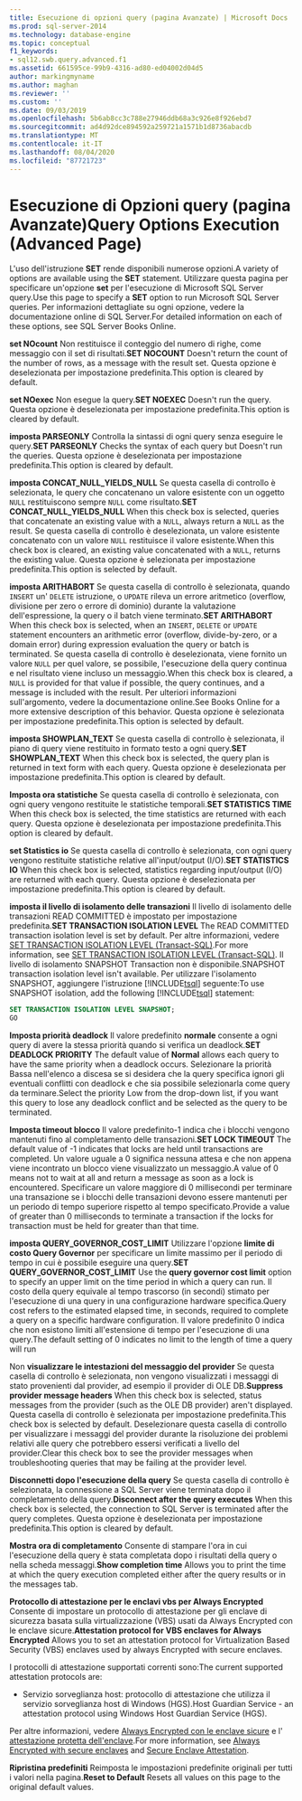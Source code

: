 ```yaml
---
title: Esecuzione di opzioni query (pagina Avanzate) | Microsoft Docs
ms.prod: sql-server-2014
ms.technology: database-engine
ms.topic: conceptual
f1_keywords:
- sql12.swb.query.advanced.f1
ms.assetid: 661595ce-99b9-4316-ad80-ed04002d04d5
author: markingmyname
ms.author: maghan
ms.reviewer: ''
ms.custom: ''
ms.date: 09/03/2019
ms.openlocfilehash: 5b6ab8cc3c788e27946ddb68a3c926e8f926ebd7
ms.sourcegitcommit: ad4d92dce894592a259721a1571b1d8736abacdb
ms.translationtype: MT
ms.contentlocale: it-IT
ms.lasthandoff: 08/04/2020
ms.locfileid: "87721723"
---
```

# <a name="query-options-execution-advanced-page"></a><span data-ttu-id="b23b7-102">Esecuzione di Opzioni query (pagina Avanzate)</span><span class="sxs-lookup"><span data-stu-id="b23b7-102">Query Options Execution (Advanced Page)</span></span>

  <span data-ttu-id="b23b7-103">L'uso dell'istruzione **SET** rende disponibili numerose opzioni.</span><span class="sxs-lookup"><span data-stu-id="b23b7-103">A variety of options are available using the **SET** statement.</span></span> <span data-ttu-id="b23b7-104">Utilizzare questa pagina per specificare un'opzione **set** per l'esecuzione di Microsoft SQL Server query.</span><span class="sxs-lookup"><span data-stu-id="b23b7-104">Use this page to specify a **SET** option to run Microsoft SQL Server queries.</span></span> <span data-ttu-id="b23b7-105">Per informazioni dettagliate su ogni opzione, vedere la documentazione online di SQL Server.</span><span class="sxs-lookup"><span data-stu-id="b23b7-105">For detailed information on each of these options, see SQL Server Books Online.</span></span>
  
<span data-ttu-id="b23b7-106">**set NOcount** Non restituisce il conteggio del numero di righe, come messaggio con il set di risultati.</span><span class="sxs-lookup"><span data-stu-id="b23b7-106">**SET NOCOUNT** Doesn't return the count of the number of rows, as a message with the result set.</span></span> <span data-ttu-id="b23b7-107">Questa opzione è deselezionata per impostazione predefinita.</span><span class="sxs-lookup"><span data-stu-id="b23b7-107">This option is cleared by default.</span></span>

<span data-ttu-id="b23b7-108">**set NOexec** Non esegue la query.</span><span class="sxs-lookup"><span data-stu-id="b23b7-108">**SET NOEXEC** Doesn't run the query.</span></span> <span data-ttu-id="b23b7-109">Questa opzione è deselezionata per impostazione predefinita.</span><span class="sxs-lookup"><span data-stu-id="b23b7-109">This option is cleared by default.</span></span>

<span data-ttu-id="b23b7-110">**imposta PARSEONLY** Controlla la sintassi di ogni query senza eseguire le query.</span><span class="sxs-lookup"><span data-stu-id="b23b7-110">**SET PARSEONLY** Checks the syntax of each query but Doesn't run the queries.</span></span> <span data-ttu-id="b23b7-111">Questa opzione è deselezionata per impostazione predefinita.</span><span class="sxs-lookup"><span data-stu-id="b23b7-111">This option is cleared by default.</span></span>  

<span data-ttu-id="b23b7-112">**imposta CONCAT_NULL_YIELDS_NULL** Se questa casella di controllo è selezionata, le query che concatenano un valore esistente con un oggetto `NULL` restituiscono sempre `NULL` come risultato.</span><span class="sxs-lookup"><span data-stu-id="b23b7-112">**SET CONCAT_NULL_YIELDS_NULL** When this check box is selected, queries that concatenate an existing value with a `NULL`, always return a `NULL` as the result.</span></span> <span data-ttu-id="b23b7-113">Se questa casella di controllo è deselezionata, un valore esistente concatenato con un valore `NULL` restituisce il valore esistente.</span><span class="sxs-lookup"><span data-stu-id="b23b7-113">When this check box is cleared, an existing value concatenated with a `NULL`, returns the existing value.</span></span> <span data-ttu-id="b23b7-114">Questa opzione è selezionata per impostazione predefinita.</span><span class="sxs-lookup"><span data-stu-id="b23b7-114">This option is selected by default.</span></span>

<span data-ttu-id="b23b7-115">**imposta ARITHABORT** Se questa casella di controllo è selezionata, quando `INSERT` un' `DELETE` istruzione, o `UPDATE` rileva un errore aritmetico (overflow, divisione per zero o errore di dominio) durante la valutazione dell'espressione, la query o il batch viene terminato.</span><span class="sxs-lookup"><span data-stu-id="b23b7-115">**SET ARITHABORT** When this check box is selected, when an `INSERT`, `DELETE` or `UPDATE` statement encounters an arithmetic error (overflow, divide-by-zero, or a domain error) during expression evaluation the query or batch is terminated.</span></span> <span data-ttu-id="b23b7-116">Se questa casella di controllo è deselezionata, viene fornito un valore `NULL` per quel valore, se possibile, l'esecuzione della query continua e nel risultato viene incluso un messaggio.</span><span class="sxs-lookup"><span data-stu-id="b23b7-116">When this check box is cleared, a `NULL` is provided for that value if possible, the query continues, and a message is included with the result.</span></span> <span data-ttu-id="b23b7-117">Per ulteriori informazioni sull'argomento, vedere la documentazione online.</span><span class="sxs-lookup"><span data-stu-id="b23b7-117">See Books Online for a more extensive description of this behavior.</span></span> <span data-ttu-id="b23b7-118">Questa opzione è selezionata per impostazione predefinita.</span><span class="sxs-lookup"><span data-stu-id="b23b7-118">This option is selected by default.</span></span>
  
<span data-ttu-id="b23b7-119">**imposta SHOWPLAN_TEXT** Se questa casella di controllo è selezionata, il piano di query viene restituito in formato testo a ogni query.</span><span class="sxs-lookup"><span data-stu-id="b23b7-119">**SET SHOWPLAN_TEXT** When this check box is selected, the query plan is returned in text form with each query.</span></span> <span data-ttu-id="b23b7-120">Questa opzione è deselezionata per impostazione predefinita.</span><span class="sxs-lookup"><span data-stu-id="b23b7-120">This option is cleared by default.</span></span>
  
<span data-ttu-id="b23b7-121">**Imposta ora statistiche** Se questa casella di controllo è selezionata, con ogni query vengono restituite le statistiche temporali.</span><span class="sxs-lookup"><span data-stu-id="b23b7-121">**SET STATISTICS TIME** When this check box is selected, the time statistics are returned with each query.</span></span> <span data-ttu-id="b23b7-122">Questa opzione è deselezionata per impostazione predefinita.</span><span class="sxs-lookup"><span data-stu-id="b23b7-122">This option is cleared by default.</span></span>
  
<span data-ttu-id="b23b7-123">**set Statistics io** Se questa casella di controllo è selezionata, con ogni query vengono restituite statistiche relative all'input/output (I/O).</span><span class="sxs-lookup"><span data-stu-id="b23b7-123">**SET STATISTICS IO** When this check box is selected, statistics regarding input/output (I/O) are returned with each query.</span></span> <span data-ttu-id="b23b7-124">Questa opzione è deselezionata per impostazione predefinita.</span><span class="sxs-lookup"><span data-stu-id="b23b7-124">This option is cleared by default.</span></span>
  
<span data-ttu-id="b23b7-125">**imposta il livello di isolamento delle transazioni** Il livello di isolamento delle transazioni READ COMMITTED è impostato per impostazione predefinita.</span><span class="sxs-lookup"><span data-stu-id="b23b7-125">**SET TRANSACTION ISOLATION LEVEL** The READ COMMITTED transaction isolation level is set by default.</span></span> <span data-ttu-id="b23b7-126">Per altre informazioni, vedere [SET TRANSACTION ISOLATION LEVEL &#40;Transact-SQL&#41;](/sql/t-sql/statements/set-transaction-isolation-level-transact-sql).</span><span class="sxs-lookup"><span data-stu-id="b23b7-126">For more information, see [SET TRANSACTION ISOLATION LEVEL &#40;Transact-SQL&#41;](/sql/t-sql/statements/set-transaction-isolation-level-transact-sql).</span></span> <span data-ttu-id="b23b7-127">Il livello di isolamento SNAPSHOT Transaction non è disponibile.</span><span class="sxs-lookup"><span data-stu-id="b23b7-127">SNAPSHOT transaction isolation level isn't available.</span></span> <span data-ttu-id="b23b7-128">Per utilizzare l'isolamento SNAPSHOT, aggiungere l'istruzione [!INCLUDE[tsql](../includes/tsql-md.md)] seguente:</span><span class="sxs-lookup"><span data-stu-id="b23b7-128">To use SNAPSHOT isolation, add the following [!INCLUDE[tsql](../includes/tsql-md.md)] statement:</span></span>
  
  ```sql
  SET TRANSACTION ISOLATION LEVEL SNAPSHOT;
  GO
  ```

<span data-ttu-id="b23b7-129">**Imposta priorità deadlock** Il valore predefinito **normale** consente a ogni query di avere la stessa priorità quando si verifica un deadlock.</span><span class="sxs-lookup"><span data-stu-id="b23b7-129">**SET DEADLOCK PRIORITY** The default value of **Normal** allows each query to have the same priority when a deadlock occurs.</span></span> <span data-ttu-id="b23b7-130">Selezionare la priorità Bassa nell'elenco a discesa se si desidera che la query specifica ignori gli eventuali conflitti con deadlock e che sia possibile selezionarla come query da terminare.</span><span class="sxs-lookup"><span data-stu-id="b23b7-130">Select the priority Low from the drop-down list, if you want this query to lose any deadlock conflict and be selected as the query to be terminated.</span></span>

<span data-ttu-id="b23b7-131">**Imposta timeout blocco** Il valore predefinito-1 indica che i blocchi vengono mantenuti fino al completamento delle transazioni.</span><span class="sxs-lookup"><span data-stu-id="b23b7-131">**SET LOCK TIMEOUT** The default value of -1 indicates that locks are held until transactions are completed.</span></span> <span data-ttu-id="b23b7-132">Un valore uguale a 0 significa nessuna attesa e che non appena viene incontrato un blocco viene visualizzato un messaggio.</span><span class="sxs-lookup"><span data-stu-id="b23b7-132">A value of 0 means not to wait at all and return a message as soon as a lock is encountered.</span></span> <span data-ttu-id="b23b7-133">Specificare un valore maggiore di 0 millisecondi per terminare una transazione se i blocchi delle transazioni devono essere mantenuti per un periodo di tempo superiore rispetto al tempo specificato.</span><span class="sxs-lookup"><span data-stu-id="b23b7-133">Provide a value of greater than 0 milliseconds to terminate a transaction if the locks for transaction must be held for greater than that time.</span></span>

<span data-ttu-id="b23b7-134">**imposta QUERY_GOVERNOR_COST_LIMIT** Utilizzare l'opzione **limite di costo Query Governor** per specificare un limite massimo per il periodo di tempo in cui è possibile eseguire una query.</span><span class="sxs-lookup"><span data-stu-id="b23b7-134">**SET QUERY_GOVERNOR_COST_LIMIT** Use the **query governor cost limit** option to specify an upper limit on the time period in which a query can run.</span></span> <span data-ttu-id="b23b7-135">Il costo della query equivale al tempo trascorso (in secondi) stimato per l'esecuzione di una query in una configurazione hardware specifica.</span><span class="sxs-lookup"><span data-stu-id="b23b7-135">Query cost refers to the estimated elapsed time, in seconds, required to complete a query on a specific hardware configuration.</span></span> <span data-ttu-id="b23b7-136">Il valore predefinito 0 indica che non esistono limiti all'estensione di tempo per l'esecuzione di una query.</span><span class="sxs-lookup"><span data-stu-id="b23b7-136">The default setting of 0 indicates no limit to the length of time a query will run</span></span>

<span data-ttu-id="b23b7-137">Non **visualizzare le intestazioni del messaggio del provider** Se questa casella di controllo è selezionata, non vengono visualizzati i messaggi di stato provenienti dal provider, ad esempio il provider di OLE DB.</span><span class="sxs-lookup"><span data-stu-id="b23b7-137">**Suppress provider message headers** When this check box is selected, status messages from the provider (such as the OLE DB provider) aren't displayed.</span></span> <span data-ttu-id="b23b7-138">Questa casella di controllo è selezionata per impostazione predefinita.</span><span class="sxs-lookup"><span data-stu-id="b23b7-138">This check box is selected by default.</span></span> <span data-ttu-id="b23b7-139">Deselezionare questa casella di controllo per visualizzare i messaggi del provider durante la risoluzione dei problemi relativi alle query che potrebbero essersi verificati a livello del provider.</span><span class="sxs-lookup"><span data-stu-id="b23b7-139">Clear this check box to see the provider messages when troubleshooting queries that may be failing at the provider level.</span></span>

<span data-ttu-id="b23b7-140">**Disconnetti dopo l'esecuzione della query** Se questa casella di controllo è selezionata, la connessione a SQL Server viene terminata dopo il completamento della query.</span><span class="sxs-lookup"><span data-stu-id="b23b7-140">**Disconnect after the query executes** When this check box is selected, the connection to SQL Server is terminated after the query completes.</span></span> <span data-ttu-id="b23b7-141">Questa opzione è deselezionata per impostazione predefinita.</span><span class="sxs-lookup"><span data-stu-id="b23b7-141">This option is cleared by default.</span></span>

<span data-ttu-id="b23b7-142">**Mostra ora di completamento** Consente di stampare l'ora in cui l'esecuzione della query è stata completata dopo i risultati della query o nella scheda messaggi.</span><span class="sxs-lookup"><span data-stu-id="b23b7-142">**Show completion time** Allows you to print the time at which the query execution completed either after the query results or in the messages tab.</span></span>

<span data-ttu-id="b23b7-143">**Protocollo di attestazione per le enclavi vbs per Always Encrypted** Consente di impostare un protocollo di attestazione per gli enclave di sicurezza basata sulla virtualizzazione (VBS) usati da Always Encrypted con le enclave sicure.</span><span class="sxs-lookup"><span data-stu-id="b23b7-143">**Attestation protocol for VBS enclaves for Always Encrypted** Allows you to set an attestation protocol for Virtualization Based Security (VBS) enclaves used by always Encrypted with secure enclaves.</span></span>

<span data-ttu-id="b23b7-144">I protocolli di attestazione supportati correnti sono:</span><span class="sxs-lookup"><span data-stu-id="b23b7-144">The current supported attestation protocols are:</span></span>

* <span data-ttu-id="b23b7-145">Servizio sorveglianza host: protocollo di attestazione che utilizza il servizio sorveglianza host di Windows (HGS).</span><span class="sxs-lookup"><span data-stu-id="b23b7-145">Host Guardian Service - an attestation protocol using Windows Host Guardian Service (HGS).</span></span>

<span data-ttu-id="b23b7-146">Per altre informazioni, vedere [Always Encrypted con le enclave sicure](https://docs.microsoft.com/sql/relational-databases/security/encryption/always-encrypted-enclaves?view=sqlallproducts-allversions) e l' [attestazione protetta dell'enclave](https://docs.microsoft.com/sql/relational-databases/security/encryption/always-encrypted-enclaves?view=sqlallproducts-allversions#secure-enclave-attestation).</span><span class="sxs-lookup"><span data-stu-id="b23b7-146">For more information, see [Always Encrypted with secure enclaves](https://docs.microsoft.com/sql/relational-databases/security/encryption/always-encrypted-enclaves?view=sqlallproducts-allversions) and [Secure Enclave Attestation](https://docs.microsoft.com/sql/relational-databases/security/encryption/always-encrypted-enclaves?view=sqlallproducts-allversions#secure-enclave-attestation).</span></span>

<span data-ttu-id="b23b7-147">**Ripristina predefiniti** Reimposta le impostazioni predefinite originali per tutti i valori nella pagina.</span><span class="sxs-lookup"><span data-stu-id="b23b7-147">**Reset to Default** Resets all values on this page to the original default values.</span></span>
